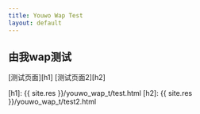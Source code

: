 ```yaml
---
title: Youwo Wap Test
layout: default
---
```


由我wap测试
---------------------------

[测试页面][h1]
[测试页面2][h2]


[h1]: {{ site.res }}/youwo_wap_t/test.html
[h2]: {{ site.res }}/youwo_wap_t/test2.html

